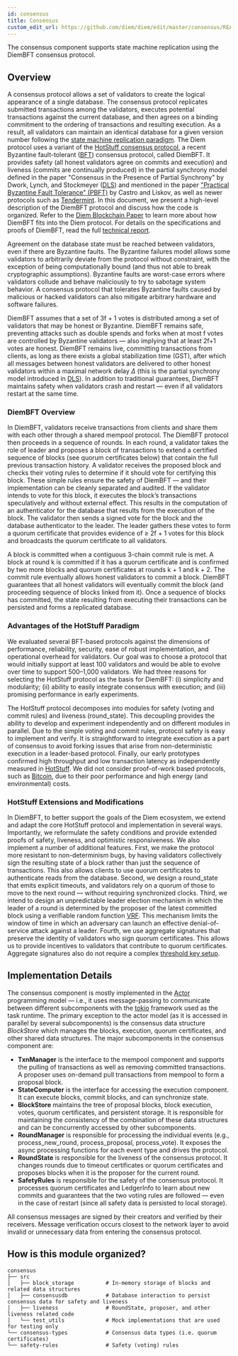```yaml
---
id: consensus
title: Consensus
custom_edit_url: https://github.com/diem/diem/edit/master/consensus/README.md
---
```



The consensus component supports state machine replication using the DiemBFT consensus protocol.

## Overview

A consensus protocol allows a set of validators to create the logical appearance of a single database. The consensus protocol replicates submitted transactions among the validators, executes potential transactions against the current database, and then agrees on a binding commitment to the ordering of transactions and resulting execution. As a result, all validators can maintain an identical database for a given version number following the [state machine replication paradigm](https://dl.acm.org/citation.cfm?id=98167). The Diem protocol uses a variant of the [HotStuff consensus protocol](https://arxiv.org/pdf/1803.05069.pdf), a recent Byzantine fault-tolerant ([BFT](https://en.wikipedia.org/wiki/Byzantine_fault)) consensus protocol, called DiemBFT. It provides safety (all honest validators agree on commits and execution) and liveness (commits are continually produced) in the partial synchrony model defined in the paper "Consensus in the Presence of Partial Synchrony" by Dwork, Lynch, and Stockmeyer ([DLS](https://groups.csail.mit.edu/tds/papers/Lynch/jacm88.pdf)) and mentioned in the paper ["Practical Byzantine Fault Tolerance" (PBFT)](http://pmg.csail.mit.edu/papers/osdi99.pdf) by Castro and Liskov, as well as newer protocols such as [Tendermint](https://arxiv.org/abs/1807.04938). In this document, we present a high-level description of the DiemBFT protocol and discuss how the code is organized. Refer to the [Diem Blockchain Paper](https://developers.diem.com/docs/the-diem-blockchain-paper) to learn more about how DiemBFT fits into the Diem protocol. For details on the specifications and proofs of DiemBFT, read the full [technical report](https://developers.diem.com/docs/state-machine-replication-paper).

Agreement on the database state must be reached between validators, even if
there are Byzantine faults. The Byzantine failures model allows some validators
to arbitrarily deviate from the protocol without constraint, with the exception
of being computationally bound (and thus not able to break cryptographic assumptions). Byzantine faults are worst-case errors where validators collude and behave maliciously to try to sabotage system behavior. A consensus protocol that tolerates Byzantine faults caused by malicious or hacked validators can also mitigate arbitrary hardware and software failures.

DiemBFT assumes that a set of 3f + 1 votes is distributed among a set of validators that may be honest or Byzantine. DiemBFT remains safe, preventing attacks such as double spends and forks when at most f votes are controlled by Byzantine validators &mdash; also implying that at least 2f+1 votes are honest.  DiemBFT remains live, committing transactions from clients, as long as there exists a global stabilization time (GST), after which all messages between honest validators are delivered to other honest validators within a maximal network delay $\Delta$ (this is the partial synchrony model introduced in [DLS](https://groups.csail.mit.edu/tds/papers/Lynch/jacm88.pdf)). In addition to traditional guarantees, DiemBFT maintains safety when validators crash and restart — even if all validators restart at the same time.

### DiemBFT Overview

In DiemBFT, validators receive transactions from clients and share them with each other through a shared mempool protocol. The DiemBFT protocol then proceeds in a sequence of rounds. In each round, a validator takes the role of leader and proposes a block of transactions to extend a certified sequence of blocks (see quorum certificates below) that contain the full previous transaction history. A validator receives the proposed block and checks their voting rules to determine if it should vote for certifying this block. These simple rules ensure the safety of DiemBFT — and their implementation can be cleanly separated and audited. If the validator intends to vote for this block, it executes the block’s transactions speculatively and without external effect. This results in the computation of an authenticator for the database that results from the execution of the block. The validator then sends a signed vote for the block and the database authenticator to the leader. The leader gathers these votes to form a quorum certificate that provides evidence of $\ge$ 2f + 1 votes for this block and broadcasts the quorum certificate to all validators.

A block is committed when a contiguous 3-chain commit rule is met. A block at round k is committed if it has a quorum certificate and is confirmed by two more blocks and quorum certificates at rounds k + 1 and k + 2. The commit rule eventually allows honest validators to commit a block. DiemBFT guarantees that all honest validators will eventually commit the block (and proceeding sequence of blocks linked from it). Once a sequence of blocks has committed, the state resulting from executing their transactions can be persisted and forms a replicated database.

### Advantages of the HotStuff Paradigm

We evaluated several BFT-based protocols against the dimensions of performance, reliability, security, ease of robust implementation, and operational overhead for validators. Our goal was to choose a protocol that would initially support at least 100 validators and would be able to evolve over time to support 500–1,000 validators. We had three reasons for selecting the HotStuff protocol as the basis for DiemBFT: (i) simplicity and modularity; (ii) ability to easily integrate consensus with execution; and (iii) promising performance in early experiments.

The HotStuff protocol decomposes into modules for safety (voting and commit rules) and liveness (round_state). This decoupling provides the ability to develop and experiment independently and on different modules in parallel. Due to the simple voting and commit rules, protocol safety is easy to implement and verify. It is straightforward to integrate execution as a part of consensus to avoid forking issues that arise from non-deterministic execution in a leader-based protocol. Finally, our early prototypes confirmed high throughput and low transaction latency as independently measured in [HotStuff]((https://arxiv.org/pdf/1803.05069.pdf)). We did not consider proof-of-work based protocols, such as [Bitcoin](https://bitcoin.org/bitcoin.pdf), due to their poor performance
and high energy (and environmental) costs.

### HotStuff Extensions and Modifications

In DiemBFT, to better support the goals of the Diem ecosystem, we extend and adapt the core HotStuff protocol and implementation in several ways. Importantly, we reformulate the safety conditions and provide extended proofs of safety, liveness, and optimistic responsiveness. We also implement a number of additional features. First, we make the protocol more resistant to non-determinism bugs, by having validators collectively sign the resulting state of a block rather than just the sequence of transactions. This also allows clients to use quorum certificates to authenticate reads from the database. Second, we design a round_state that emits explicit timeouts, and validators rely on a quorum of those to move to the next round — without requiring synchronized clocks. Third, we intend to design an unpredictable leader election mechanism in which the leader of a round is determined by the proposer of the latest committed block using a verifiable random function [VRF](https://people.csail.mit.edu/silvio/Selected%20Scientific%20Papers/Pseudo%20Randomness/Verifiable_Random_Functions.pdf). This mechanism limits the window of time in which an adversary can launch an effective denial-of-service attack against a leader. Fourth, we use aggregate signatures that preserve the identity of validators who sign quorum certificates. This allows us to provide incentives to validators that contribute to quorum certificates. Aggregate signatures also do not require a complex [threshold key setup](https://www.cypherpunks.ca/~iang/pubs/DKG.pdf).

## Implementation Details

The consensus component is mostly implemented in the [Actor](https://en.wikipedia.org/wiki/Actor_model) programming model &mdash; i.e., it uses message-passing to communicate between different subcomponents with the [tokio](https://tokio.rs/) framework used as the task runtime. The primary exception to the actor model (as it is accessed in parallel by several subcomponents) is the consensus data structure *BlockStore* which manages the blocks, execution, quorum certificates, and other shared data structures. The major subcomponents in the consensus component are:

* **TxnManager** is the interface to the mempool component and supports the pulling of transactions as well as removing committed transactions. A proposer uses on-demand pull transactions from mempool to form a proposal block.
* **StateComputer** is the interface for accessing the execution component. It can execute blocks, commit blocks, and can synchronize state.
* **BlockStore** maintains the tree of proposal blocks, block execution, votes, quorum certificates, and persistent storage. It is responsible for maintaining the consistency of the combination of these data structures and can be concurrently accessed by other subcomponents.
* **RoundManager** is responsible for processing the individual events (e.g., process_new_round, process_proposal, process_vote). It exposes the async processing functions for each event type and drives the protocol.
* **RoundState** is responsible for the liveness of the consensus protocol. It changes rounds due to timeout certificates or quorum certificates and proposes blocks when it is the proposer for the current round.
* **SafetyRules** is responsible for the safety of the consensus protocol. It processes quorum certificates and LedgerInfo to learn about new commits and guarantees that the two voting rules are followed &mdash; even in the case of restart (since all safety data is persisted to local storage).

All consensus messages are signed by their creators and verified by their receivers. Message verification occurs closest to the network layer to avoid invalid or unnecessary data from entering the consensus protocol.

## How is this module organized?

    consensus
    ├── src
    │   ├── block_storage          # In-memory storage of blocks and related data structures
    │   ├── consensusdb            # Database interaction to persist consensus data for safety and liveness
    │   ├── liveness               # RoundState, proposer, and other liveness related code
    │   └── test_utils             # Mock implementations that are used for testing only
    └── consensus-types            # Consensus data types (i.e. quorum certificates)
    └── safety-rules               # Safety (voting) rules
